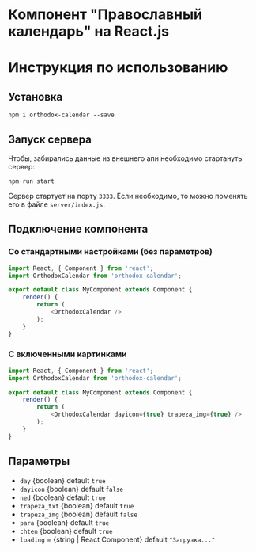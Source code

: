 # Компонент "Православный календарь" на React.js

# Инструкция по использованию

## Установка

`npm i orthodox-calendar --save`

## Запуск сервера

Чтобы, забирались данные из внешнего апи необходимо стартануть сервер:

`npm run start`

Сервер стартует на порту `3333`. Если необходимо, то можно поменять его в файле `server/index.js`.

## Подключение компонента

### Со стандартными настройками (без параметров)

```javascript
import React, { Component } from 'react';
import OrthodoxCalendar from 'orthodox-calendar';

export default class MyComponent extends Component {
	render() {
		return (
			<OrthodoxCalendar />
		);
	}
}
```

### С включенными картинками

```javascript
import React, { Component } from 'react';
import OrthodoxCalendar from 'orthodox-calendar';

export default class MyComponent extends Component {
	render() {
		return (
			<OrthodoxCalendar dayicon={true} trapeza_img={true} />
		);
	}
}
```

## Параметры

- `day` {boolean} default `true`
- `dayicon` {boolean} default `false`
- `ned` {boolean} default `true`
- `trapeza_txt` {boolean} default `true`
- `trapeza_img` {boolean} default `false`
- `para` {boolean} default `true`
- `chten` {boolean} default `true`
- `loading` = {string | React Component} default `"Загрузка..."`
